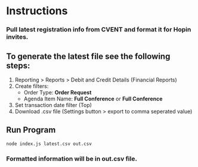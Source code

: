 # Instructions

### Pull latest registration info from CVENT and format it for Hopin invites.

## To generate the latest file see the following steps:

1. Reporting > Reports > Debit and Credit Details (Financial Reports)
2. Create filters:
   - Order Type: <b>Order Request</b>
   - Agenda Item Name: <b>Full Conference</b> or <b>Full Conference</b>
3. Set transaction date filter (Top)
4. Download .csv file (Settings button > export to comma seperated value)

## Run Program

`node index.js latest.csv out.csv`

### Formatted information will be in out.csv file.
